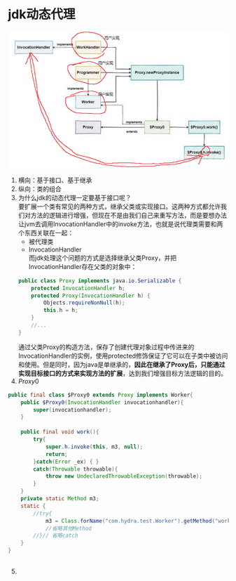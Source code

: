 # jdk动态代理 # 
![img_1.png](img_1.png)
1. 横向：基于接口、基于继承
2. 纵向：类的组合
3. 为什么jdk的动态代理一定要基于接口呢？  
   要扩展一个类有常见的两种方式，继承父类或实现接口。这两种方式都允许我们对方法的逻辑进行增强，但现在不是由我们自己来重写方法，而是要想办法让jvm去调用InvocationHandler中的invoke方法，也就是说代理类需要和两个东西关联在一起：  
   * 被代理类
   * InvocationHandler  
   而jdk处理这个问题的方式是选择继承父类Proxy，并把InvocationHandler存在父类的对象中：  
   ```java
   public class Proxy implements java.io.Serializable {    
       protected InvocationHandler h;    
       protected Proxy(InvocationHandler h) {
           Objects.requireNonNull(h);
           this.h = h;
       }    
       //...
   }
   ```
   通过父类Proxy的构造方法，保存了创建代理对象过程中传进来的InvocationHandler的实例，使用protected修饰保证了它可以在子类中被访问和使用。但是同时，因为java是单继承的，**因此在继承了Proxy后，只能通过实现目标接口的方式来实现方法的扩展**，达到我们增强目标方法逻辑的目的。
4. $Proxy0$
```java
public final class $Proxy0 extends Proxy implements Worker{
    public $Proxy0(InvocationHandler invocationhandler){
        super(invocationhandler);
    }    

    public final void work(){
        try{
            super.h.invoke(this, m3, null);
            return;
        }catch(Error _ex) { }
        catch(Throwable throwable){
            throw new UndeclaredThrowableException(throwable);
        }
    }
    private static Method m3;
    static {
        //try{
            m3 = Class.forName("com.hydra.test.Worker").getMethod("work", new Class[0]);
            //省略其他Method
        //}// 省略catch
    }
} 
   
```
5. 

